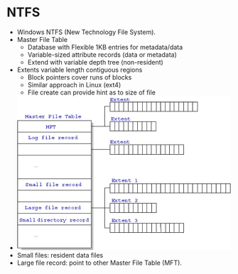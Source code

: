 # NTFS

* Windows NTFS (New Technology File System). 
* Master File Table
  * Database with Flexible 1KB entries for metadata/data
  * Variable-sized attribute records (data or metadata)
  * Extend with variable depth tree (non-resident)
* Extents variable length contiguous regions
  * Block pointers cover runs of blocks
  * Similar approach in Linux (ext4)
  * File create can provide hint as to size of file
* ![alt text](images/315-ntfs/ntfs-structure.png)
* Small files: resident data files
* Large file record: point to other Master File Table (MFT). 

